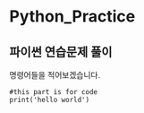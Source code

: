 # Python_Practice

## 파이썬 연습문제 풀이


명령어들을 적어보겠습니다.

```
#this part is for code 
print('hello world')

```

